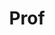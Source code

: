 ---
layout: person
given: Emily
family: Shuckburgh
department: Cambridge Zero
title: Prof
job_title: ' Director'
crsid: efs20
image: /assets/uploads/Shuckburgh_Emily.jpg
webpage: https://www.cst.cam.ac.uk/people/efs20
biography: "Prof Emily Shuckburgh is Director of Cambridge Zero, the University of
  Cambridge's major climate change initiative. She is also Professor of Environmental
  Data Science at the Department of Computer Science and Technology. \n\nShe is a
  mathematician and climate scientist and a Fellow of Darwin College, a Fellow of
  the Cambridge Institute for Sustainability Leadership, an Associate Fellow of the
  Centre for Science and Policy, a Fellow of the British Antarctic Survey and a Fellow
  of the Royal Meteorological Society.\n\nAt the University of Cambridge she is Director
  of the UKRI Centre for Doctoral Training on the Application of AI to the study of
  Environmental Risks (AI4ER), Academic Director of the Institute of Computing for
  Climate Science, and co-Director of the Centre for Landscape Regeneration. She worked
  for more than a decade at the British Antarctic Survey where her work included leading
  a UK national research programme on the Southern Ocean and its role in climate.
  Prior to that she undertook research at École Normale Supérieure in Paris and at
  MIT.  She has also acted as an advisor on climate to the UK Government in various
  capacities, including as a Friend of COP26.\n\nIn 2016 she was awarded an OBE for
  services to science and the public communication of science. She is co-author with
  HM King Charles III and Tony Juniper of the Ladybird Book on Climate Change.\n\nShe
  is Honorary President of the Aldersgate Group."
---